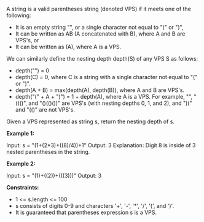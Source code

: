 A string is a valid parentheses string (denoted VPS) if it meets one of the following:

* It is an empty string "", or a single character not equal to "(" or ")",
* It can be written as AB (A concatenated with B), where A and B are VPS's, or
* It can be written as (A), where A is a VPS.

We can similarly define the nesting depth depth(S) of any VPS S as follows:

* depth("") = 0
* depth(C) = 0, where C is a string with a single character not equal to "(" or ")".
* depth(A + B) = max(depth(A), depth(B)), where A and B are VPS's.
* depth("(" + A + ")") = 1 + depth(A), where A is a VPS.
For example, "", "()()", and "()(()())" are VPS's (with nesting depths 0, 1, and 2), and ")(" and "(()" are not VPS's.

Given a VPS represented as string s, return the nesting depth of s.

 

**Example 1:**

Input: s = "(1+(2*3)+((8)/4))+1"
Output: 3
Explanation: Digit 8 is inside of 3 nested parentheses in the string.

**Example 2:**

Input: s = "(1)+((2))+(((3)))"
Output: 3
 

**Constraints:**

* 1 <= s.length <= 100
* s consists of digits 0-9 and characters '+', '-', '*', '/', '(', and ')'.
* It is guaranteed that parentheses expression s is a VPS.
